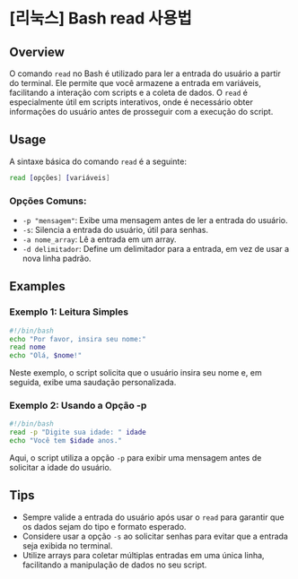 # [리눅스] Bash read 사용법

## Overview
O comando `read` no Bash é utilizado para ler a entrada do usuário a partir do terminal. Ele permite que você armazene a entrada em variáveis, facilitando a interação com scripts e a coleta de dados. O `read` é especialmente útil em scripts interativos, onde é necessário obter informações do usuário antes de prosseguir com a execução do script.

## Usage
A sintaxe básica do comando `read` é a seguinte:

```bash
read [opções] [variáveis]
```

### Opções Comuns:
- `-p "mensagem"`: Exibe uma mensagem antes de ler a entrada do usuário.
- `-s`: Silencia a entrada do usuário, útil para senhas.
- `-a nome_array`: Lê a entrada em um array.
- `-d delimitador`: Define um delimitador para a entrada, em vez de usar a nova linha padrão.

## Examples

### Exemplo 1: Leitura Simples
```bash
#!/bin/bash
echo "Por favor, insira seu nome:"
read nome
echo "Olá, $nome!"
```
Neste exemplo, o script solicita que o usuário insira seu nome e, em seguida, exibe uma saudação personalizada.

### Exemplo 2: Usando a Opção -p
```bash
#!/bin/bash
read -p "Digite sua idade: " idade
echo "Você tem $idade anos."
```
Aqui, o script utiliza a opção `-p` para exibir uma mensagem antes de solicitar a idade do usuário.

## Tips
- Sempre valide a entrada do usuário após usar o `read` para garantir que os dados sejam do tipo e formato esperado.
- Considere usar a opção `-s` ao solicitar senhas para evitar que a entrada seja exibida no terminal.
- Utilize arrays para coletar múltiplas entradas em uma única linha, facilitando a manipulação de dados no seu script.